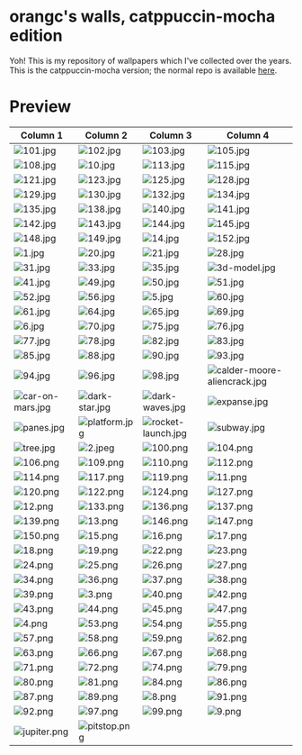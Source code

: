 # orangc's walls, catppuccin-mocha edition
Yoh! This is my repository of wallpapers which I've collected over the years. This is the catppuccin-mocha version; the normal repo is available [here](https://github.com/orxngc/walls).
# Preview
| Column 1 | Column 2 | Column 3 | Column 4 |
|---------|---------|---------|---------|
| ![101.jpg](https://raw.githubusercontent.com/orxngc/walls-catppuccin-mocha/master/101.jpg) | ![102.jpg](https://raw.githubusercontent.com/orxngc/walls-catppuccin-mocha/master/102.jpg) | ![103.jpg](https://raw.githubusercontent.com/orxngc/walls-catppuccin-mocha/master/103.jpg) | ![105.jpg](https://raw.githubusercontent.com/orxngc/walls-catppuccin-mocha/master/105.jpg) |
| ![108.jpg](https://raw.githubusercontent.com/orxngc/walls-catppuccin-mocha/master/108.jpg) | ![10.jpg](https://raw.githubusercontent.com/orxngc/walls-catppuccin-mocha/master/10.jpg) | ![113.jpg](https://raw.githubusercontent.com/orxngc/walls-catppuccin-mocha/master/113.jpg) | ![115.jpg](https://raw.githubusercontent.com/orxngc/walls-catppuccin-mocha/master/115.jpg) |
| ![121.jpg](https://raw.githubusercontent.com/orxngc/walls-catppuccin-mocha/master/121.jpg) | ![123.jpg](https://raw.githubusercontent.com/orxngc/walls-catppuccin-mocha/master/123.jpg) | ![125.jpg](https://raw.githubusercontent.com/orxngc/walls-catppuccin-mocha/master/125.jpg) | ![128.jpg](https://raw.githubusercontent.com/orxngc/walls-catppuccin-mocha/master/128.jpg) |
| ![129.jpg](https://raw.githubusercontent.com/orxngc/walls-catppuccin-mocha/master/129.jpg) | ![130.jpg](https://raw.githubusercontent.com/orxngc/walls-catppuccin-mocha/master/130.jpg) | ![132.jpg](https://raw.githubusercontent.com/orxngc/walls-catppuccin-mocha/master/132.jpg) | ![134.jpg](https://raw.githubusercontent.com/orxngc/walls-catppuccin-mocha/master/134.jpg) |
| ![135.jpg](https://raw.githubusercontent.com/orxngc/walls-catppuccin-mocha/master/135.jpg) | ![138.jpg](https://raw.githubusercontent.com/orxngc/walls-catppuccin-mocha/master/138.jpg) | ![140.jpg](https://raw.githubusercontent.com/orxngc/walls-catppuccin-mocha/master/140.jpg) | ![141.jpg](https://raw.githubusercontent.com/orxngc/walls-catppuccin-mocha/master/141.jpg) |
| ![142.jpg](https://raw.githubusercontent.com/orxngc/walls-catppuccin-mocha/master/142.jpg) | ![143.jpg](https://raw.githubusercontent.com/orxngc/walls-catppuccin-mocha/master/143.jpg) | ![144.jpg](https://raw.githubusercontent.com/orxngc/walls-catppuccin-mocha/master/144.jpg) | ![145.jpg](https://raw.githubusercontent.com/orxngc/walls-catppuccin-mocha/master/145.jpg) |
| ![148.jpg](https://raw.githubusercontent.com/orxngc/walls-catppuccin-mocha/master/148.jpg) | ![149.jpg](https://raw.githubusercontent.com/orxngc/walls-catppuccin-mocha/master/149.jpg) | ![14.jpg](https://raw.githubusercontent.com/orxngc/walls-catppuccin-mocha/master/14.jpg) | ![152.jpg](https://raw.githubusercontent.com/orxngc/walls-catppuccin-mocha/master/152.jpg) |
| ![1.jpg](https://raw.githubusercontent.com/orxngc/walls-catppuccin-mocha/master/1.jpg) | ![20.jpg](https://raw.githubusercontent.com/orxngc/walls-catppuccin-mocha/master/20.jpg) | ![21.jpg](https://raw.githubusercontent.com/orxngc/walls-catppuccin-mocha/master/21.jpg) | ![28.jpg](https://raw.githubusercontent.com/orxngc/walls-catppuccin-mocha/master/28.jpg) |
| ![31.jpg](https://raw.githubusercontent.com/orxngc/walls-catppuccin-mocha/master/31.jpg) | ![33.jpg](https://raw.githubusercontent.com/orxngc/walls-catppuccin-mocha/master/33.jpg) | ![35.jpg](https://raw.githubusercontent.com/orxngc/walls-catppuccin-mocha/master/35.jpg) | ![3d-model.jpg](https://raw.githubusercontent.com/orxngc/walls-catppuccin-mocha/master/3d-model.jpg) |
| ![41.jpg](https://raw.githubusercontent.com/orxngc/walls-catppuccin-mocha/master/41.jpg) | ![49.jpg](https://raw.githubusercontent.com/orxngc/walls-catppuccin-mocha/master/49.jpg) | ![50.jpg](https://raw.githubusercontent.com/orxngc/walls-catppuccin-mocha/master/50.jpg) | ![51.jpg](https://raw.githubusercontent.com/orxngc/walls-catppuccin-mocha/master/51.jpg) |
| ![52.jpg](https://raw.githubusercontent.com/orxngc/walls-catppuccin-mocha/master/52.jpg) | ![56.jpg](https://raw.githubusercontent.com/orxngc/walls-catppuccin-mocha/master/56.jpg) | ![5.jpg](https://raw.githubusercontent.com/orxngc/walls-catppuccin-mocha/master/5.jpg) | ![60.jpg](https://raw.githubusercontent.com/orxngc/walls-catppuccin-mocha/master/60.jpg) |
| ![61.jpg](https://raw.githubusercontent.com/orxngc/walls-catppuccin-mocha/master/61.jpg) | ![64.jpg](https://raw.githubusercontent.com/orxngc/walls-catppuccin-mocha/master/64.jpg) | ![65.jpg](https://raw.githubusercontent.com/orxngc/walls-catppuccin-mocha/master/65.jpg) | ![69.jpg](https://raw.githubusercontent.com/orxngc/walls-catppuccin-mocha/master/69.jpg) |
| ![6.jpg](https://raw.githubusercontent.com/orxngc/walls-catppuccin-mocha/master/6.jpg) | ![70.jpg](https://raw.githubusercontent.com/orxngc/walls-catppuccin-mocha/master/70.jpg) | ![75.jpg](https://raw.githubusercontent.com/orxngc/walls-catppuccin-mocha/master/75.jpg) | ![76.jpg](https://raw.githubusercontent.com/orxngc/walls-catppuccin-mocha/master/76.jpg) |
| ![77.jpg](https://raw.githubusercontent.com/orxngc/walls-catppuccin-mocha/master/77.jpg) | ![78.jpg](https://raw.githubusercontent.com/orxngc/walls-catppuccin-mocha/master/78.jpg) | ![82.jpg](https://raw.githubusercontent.com/orxngc/walls-catppuccin-mocha/master/82.jpg) | ![83.jpg](https://raw.githubusercontent.com/orxngc/walls-catppuccin-mocha/master/83.jpg) |
| ![85.jpg](https://raw.githubusercontent.com/orxngc/walls-catppuccin-mocha/master/85.jpg) | ![88.jpg](https://raw.githubusercontent.com/orxngc/walls-catppuccin-mocha/master/88.jpg) | ![90.jpg](https://raw.githubusercontent.com/orxngc/walls-catppuccin-mocha/master/90.jpg) | ![93.jpg](https://raw.githubusercontent.com/orxngc/walls-catppuccin-mocha/master/93.jpg) |
| ![94.jpg](https://raw.githubusercontent.com/orxngc/walls-catppuccin-mocha/master/94.jpg) | ![96.jpg](https://raw.githubusercontent.com/orxngc/walls-catppuccin-mocha/master/96.jpg) | ![98.jpg](https://raw.githubusercontent.com/orxngc/walls-catppuccin-mocha/master/98.jpg) | ![calder-moore-aliencrack.jpg](https://raw.githubusercontent.com/orxngc/walls-catppuccin-mocha/master/calder-moore-aliencrack.jpg) |
| ![car-on-mars.jpg](https://raw.githubusercontent.com/orxngc/walls-catppuccin-mocha/master/car-on-mars.jpg) | ![dark-star.jpg](https://raw.githubusercontent.com/orxngc/walls-catppuccin-mocha/master/dark-star.jpg) | ![dark-waves.jpg](https://raw.githubusercontent.com/orxngc/walls-catppuccin-mocha/master/dark-waves.jpg) | ![expanse.jpg](https://raw.githubusercontent.com/orxngc/walls-catppuccin-mocha/master/expanse.jpg) |
| ![panes.jpg](https://raw.githubusercontent.com/orxngc/walls-catppuccin-mocha/master/panes.jpg) | ![platform.jpg](https://raw.githubusercontent.com/orxngc/walls-catppuccin-mocha/master/platform.jpg) | ![rocket-launch.jpg](https://raw.githubusercontent.com/orxngc/walls-catppuccin-mocha/master/rocket-launch.jpg) | ![subway.jpg](https://raw.githubusercontent.com/orxngc/walls-catppuccin-mocha/master/subway.jpg) |
| ![tree.jpg](https://raw.githubusercontent.com/orxngc/walls-catppuccin-mocha/master/tree.jpg) | ![2.jpeg](https://raw.githubusercontent.com/orxngc/walls-catppuccin-mocha/master/2.jpeg) | ![100.png](https://raw.githubusercontent.com/orxngc/walls-catppuccin-mocha/master/100.png) | ![104.png](https://raw.githubusercontent.com/orxngc/walls-catppuccin-mocha/master/104.png) |
| ![106.png](https://raw.githubusercontent.com/orxngc/walls-catppuccin-mocha/master/106.png) | ![109.png](https://raw.githubusercontent.com/orxngc/walls-catppuccin-mocha/master/109.png) | ![110.png](https://raw.githubusercontent.com/orxngc/walls-catppuccin-mocha/master/110.png) | ![112.png](https://raw.githubusercontent.com/orxngc/walls-catppuccin-mocha/master/112.png) |
| ![114.png](https://raw.githubusercontent.com/orxngc/walls-catppuccin-mocha/master/114.png) | ![117.png](https://raw.githubusercontent.com/orxngc/walls-catppuccin-mocha/master/117.png) | ![119.png](https://raw.githubusercontent.com/orxngc/walls-catppuccin-mocha/master/119.png) | ![11.png](https://raw.githubusercontent.com/orxngc/walls-catppuccin-mocha/master/11.png) |
| ![120.png](https://raw.githubusercontent.com/orxngc/walls-catppuccin-mocha/master/120.png) | ![122.png](https://raw.githubusercontent.com/orxngc/walls-catppuccin-mocha/master/122.png) | ![124.png](https://raw.githubusercontent.com/orxngc/walls-catppuccin-mocha/master/124.png) | ![127.png](https://raw.githubusercontent.com/orxngc/walls-catppuccin-mocha/master/127.png) |
| ![12.png](https://raw.githubusercontent.com/orxngc/walls-catppuccin-mocha/master/12.png) | ![133.png](https://raw.githubusercontent.com/orxngc/walls-catppuccin-mocha/master/133.png) | ![136.png](https://raw.githubusercontent.com/orxngc/walls-catppuccin-mocha/master/136.png) | ![137.png](https://raw.githubusercontent.com/orxngc/walls-catppuccin-mocha/master/137.png) |
| ![139.png](https://raw.githubusercontent.com/orxngc/walls-catppuccin-mocha/master/139.png) | ![13.png](https://raw.githubusercontent.com/orxngc/walls-catppuccin-mocha/master/13.png) | ![146.png](https://raw.githubusercontent.com/orxngc/walls-catppuccin-mocha/master/146.png) | ![147.png](https://raw.githubusercontent.com/orxngc/walls-catppuccin-mocha/master/147.png) |
| ![150.png](https://raw.githubusercontent.com/orxngc/walls-catppuccin-mocha/master/150.png) | ![15.png](https://raw.githubusercontent.com/orxngc/walls-catppuccin-mocha/master/15.png) | ![16.png](https://raw.githubusercontent.com/orxngc/walls-catppuccin-mocha/master/16.png) | ![17.png](https://raw.githubusercontent.com/orxngc/walls-catppuccin-mocha/master/17.png) |
| ![18.png](https://raw.githubusercontent.com/orxngc/walls-catppuccin-mocha/master/18.png) | ![19.png](https://raw.githubusercontent.com/orxngc/walls-catppuccin-mocha/master/19.png) | ![22.png](https://raw.githubusercontent.com/orxngc/walls-catppuccin-mocha/master/22.png) | ![23.png](https://raw.githubusercontent.com/orxngc/walls-catppuccin-mocha/master/23.png) |
| ![24.png](https://raw.githubusercontent.com/orxngc/walls-catppuccin-mocha/master/24.png) | ![25.png](https://raw.githubusercontent.com/orxngc/walls-catppuccin-mocha/master/25.png) | ![26.png](https://raw.githubusercontent.com/orxngc/walls-catppuccin-mocha/master/26.png) | ![27.png](https://raw.githubusercontent.com/orxngc/walls-catppuccin-mocha/master/27.png) |
| ![34.png](https://raw.githubusercontent.com/orxngc/walls-catppuccin-mocha/master/34.png) | ![36.png](https://raw.githubusercontent.com/orxngc/walls-catppuccin-mocha/master/36.png) | ![37.png](https://raw.githubusercontent.com/orxngc/walls-catppuccin-mocha/master/37.png) | ![38.png](https://raw.githubusercontent.com/orxngc/walls-catppuccin-mocha/master/38.png) |
| ![39.png](https://raw.githubusercontent.com/orxngc/walls-catppuccin-mocha/master/39.png) | ![3.png](https://raw.githubusercontent.com/orxngc/walls-catppuccin-mocha/master/3.png) | ![40.png](https://raw.githubusercontent.com/orxngc/walls-catppuccin-mocha/master/40.png) | ![42.png](https://raw.githubusercontent.com/orxngc/walls-catppuccin-mocha/master/42.png) |
| ![43.png](https://raw.githubusercontent.com/orxngc/walls-catppuccin-mocha/master/43.png) | ![44.png](https://raw.githubusercontent.com/orxngc/walls-catppuccin-mocha/master/44.png) | ![45.png](https://raw.githubusercontent.com/orxngc/walls-catppuccin-mocha/master/45.png) | ![47.png](https://raw.githubusercontent.com/orxngc/walls-catppuccin-mocha/master/47.png) |
| ![4.png](https://raw.githubusercontent.com/orxngc/walls-catppuccin-mocha/master/4.png) | ![53.png](https://raw.githubusercontent.com/orxngc/walls-catppuccin-mocha/master/53.png) | ![54.png](https://raw.githubusercontent.com/orxngc/walls-catppuccin-mocha/master/54.png) | ![55.png](https://raw.githubusercontent.com/orxngc/walls-catppuccin-mocha/master/55.png) |
| ![57.png](https://raw.githubusercontent.com/orxngc/walls-catppuccin-mocha/master/57.png) | ![58.png](https://raw.githubusercontent.com/orxngc/walls-catppuccin-mocha/master/58.png) | ![59.png](https://raw.githubusercontent.com/orxngc/walls-catppuccin-mocha/master/59.png) | ![62.png](https://raw.githubusercontent.com/orxngc/walls-catppuccin-mocha/master/62.png) |
| ![63.png](https://raw.githubusercontent.com/orxngc/walls-catppuccin-mocha/master/63.png) | ![66.png](https://raw.githubusercontent.com/orxngc/walls-catppuccin-mocha/master/66.png) | ![67.png](https://raw.githubusercontent.com/orxngc/walls-catppuccin-mocha/master/67.png) | ![68.png](https://raw.githubusercontent.com/orxngc/walls-catppuccin-mocha/master/68.png) |
| ![71.png](https://raw.githubusercontent.com/orxngc/walls-catppuccin-mocha/master/71.png) | ![72.png](https://raw.githubusercontent.com/orxngc/walls-catppuccin-mocha/master/72.png) | ![74.png](https://raw.githubusercontent.com/orxngc/walls-catppuccin-mocha/master/74.png) | ![79.png](https://raw.githubusercontent.com/orxngc/walls-catppuccin-mocha/master/79.png) |
| ![80.png](https://raw.githubusercontent.com/orxngc/walls-catppuccin-mocha/master/80.png) | ![81.png](https://raw.githubusercontent.com/orxngc/walls-catppuccin-mocha/master/81.png) | ![84.png](https://raw.githubusercontent.com/orxngc/walls-catppuccin-mocha/master/84.png) | ![86.png](https://raw.githubusercontent.com/orxngc/walls-catppuccin-mocha/master/86.png) |
| ![87.png](https://raw.githubusercontent.com/orxngc/walls-catppuccin-mocha/master/87.png) | ![89.png](https://raw.githubusercontent.com/orxngc/walls-catppuccin-mocha/master/89.png) | ![8.png](https://raw.githubusercontent.com/orxngc/walls-catppuccin-mocha/master/8.png) | ![91.png](https://raw.githubusercontent.com/orxngc/walls-catppuccin-mocha/master/91.png) |
| ![92.png](https://raw.githubusercontent.com/orxngc/walls-catppuccin-mocha/master/92.png) | ![97.png](https://raw.githubusercontent.com/orxngc/walls-catppuccin-mocha/master/97.png) | ![99.png](https://raw.githubusercontent.com/orxngc/walls-catppuccin-mocha/master/99.png) | ![9.png](https://raw.githubusercontent.com/orxngc/walls-catppuccin-mocha/master/9.png) |
| ![jupiter.png](https://raw.githubusercontent.com/orxngc/walls-catppuccin-mocha/master/jupiter.png) | ![pitstop.png](https://raw.githubusercontent.com/orxngc/walls-catppuccin-mocha/master/pitstop.png) | | |

